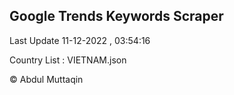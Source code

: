 

## Google Trends Keywords Scraper 
 
Last Update 11-12-2022 , 03:54:16

Country List :
VIETNAM.json



© Abdul Muttaqin 
